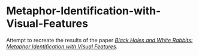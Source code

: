 # Metaphor-Identification-with-Visual-Features

Attempt to recreate the results of the paper *[Black Holes and White Rabbits: Metaphor Identification with Visual Features](http://www.aclweb.org/anthology/N16-1020)*.

